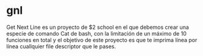 # gnl
Get Next Line es un proyecto de $2 school en el que debemos crear una especie de comando Cat de bash, con la limitación de un máximo de 10 funciones en total y el objetivo de este proyecto es que te imprima línea por línea cuallquier file descriptor que le pases.
